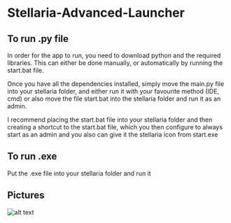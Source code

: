 # Stellaria-Advanced-Launcher

## To run .py file
In order for the app to run, you need to download python and the required libraries. This can either be done manually, or automatically by running the start.bat file.

Once you have all the dependencies installed, simply move the main.py file into your stellaria folder, and either run it with your favourite method (IDE, cmd) or also move the file start.bat into the stellaria folder and run it as an admin. 

I recommend placing the start.bat file into your stellaria folder and then creating a shortcut to the start.bat file, which you then configure to always start as an admin and you also can give it the stellaria icon from start.exe

## To run .exe
Put the .exe file into your stellaria folder and run it

## Pictures
![alt text](https://github.com/smety2001/Stellaria-Advanced-Launcher/blob/main/img/launcher1.png?raw=true)
